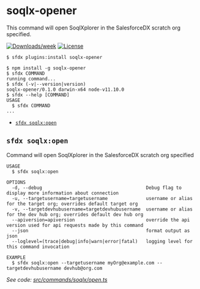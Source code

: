soqlx-opener
============

This command will open SoqlXplorer in the SalesforceDX scratch org specified.

[![Downloads/week](https://img.shields.io/npm/dw/soqlx-opener.svg)](https://npmjs.org/package/soqlx-opener)
[![License](https://img.shields.io/npm/l/soqlx-opener.svg)](https://github.com/ImJohnMDaniel/soqlx-opener/blob/master/package.json)

<!-- toc -->

<!-- tocstop -->
<!-- install -->
`$ sfdx plugins:install soqlx-opener`
<!-- installstop -->
<!-- usage -->
```sh-session
$ npm install -g soqlx-opener
$ sfdx COMMAND
running command...
$ sfdx (-v|--version|version)
soqlx-opener/0.1.0 darwin-x64 node-v11.10.0
$ sfdx --help [COMMAND]
USAGE
  $ sfdx COMMAND
...
```
<!-- usagestop -->
<!-- commands -->
* [`sfdx soqlx:open`](#sfdx-soqlxopen)

## `sfdx soqlx:open`

Command will open SoqlXplorer in the SalesforceDX scratch org specified

```
USAGE
  $ sfdx soqlx:open

OPTIONS
  -d, --debug                                      Debug flag to display more information about connection
  -u, --targetusername=targetusername              username or alias for the target org; overrides default target org
  -v, --targetdevhubusername=targetdevhubusername  username or alias for the dev hub org; overrides default dev hub org
  --apiversion=apiversion                          override the api version used for api requests made by this command
  --json                                           format output as json
  --loglevel=(trace|debug|info|warn|error|fatal)   logging level for this command invocation

EXAMPLE
  $ sfdx soqlx:open --targetusername myOrg@example.com --targetdevhubusername devhub@org.com
```

_See code: [src/commands/soqlx/open.ts](https://github.com/ImJohnMDaniel/soqlx-opener/blob/v0.1.0/src/commands/soqlx/open.ts)_
<!-- commandsstop -->
